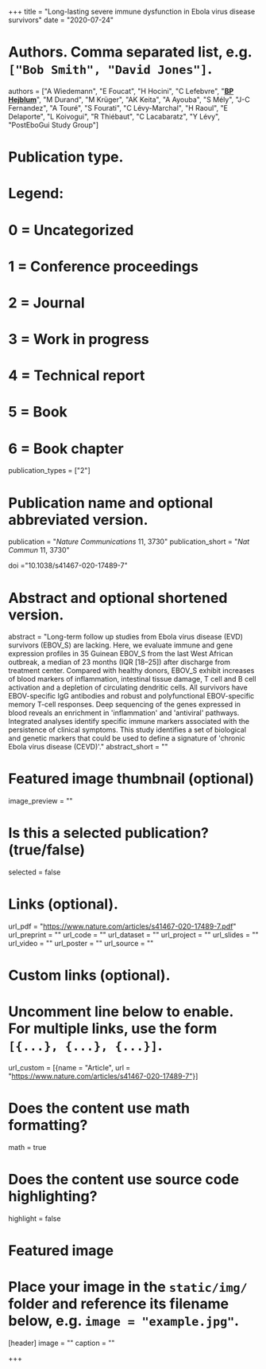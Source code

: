+++
title = "Long-lasting severe immune dysfunction in Ebola virus disease survivors"
date = "2020-07-24"

# Authors. Comma separated list, e.g. `["Bob Smith", "David Jones"]`.
authors = ["A Wiedemann", "E Foucat", "H Hocini", "C Lefebvre", "<u>**BP Hejblum**</u>", "M Durand", "M Krüger", "AK Keita", "A Ayouba", "S Mély", "J-C Fernandez", "A Touré", "S Fourati", "C Lévy-Marchal", "H Raoul", "E Delaporte", "L Koivogui", "R Thiébaut", "C Lacabaratz", "Y Lévy", "PostEboGui Study Group"]
# Publication type.
# Legend:
# 0 = Uncategorized
# 1 = Conference proceedings
# 2 = Journal
# 3 = Work in progress
# 4 = Technical report
# 5 = Book
# 6 = Book chapter
publication_types = ["2"]

# Publication name and optional abbreviated version.
publication = "*Nature Communications* 11, 3730"
publication_short = "*Nat Commun* 11, 3730"

doi ="10.1038/s41467-020-17489-7"

# Abstract and optional shortened version.
abstract = "Long-term follow up studies from Ebola virus disease (EVD) survivors (EBOV_S) are lacking. Here, we evaluate immune and gene expression profiles in 35 Guinean EBOV_S from the last West African outbreak, a median of 23 months (IQR [18–25]) after discharge from treatment center. Compared with healthy donors, EBOV_S exhibit increases of blood markers of inflammation, intestinal tissue damage, T cell and B cell activation and a depletion of circulating dendritic cells. All survivors have EBOV-specific IgG antibodies and robust and polyfunctional EBOV-specific memory T-cell responses. Deep sequencing of the genes expressed in blood reveals an enrichment in 'inflammation' and 'antiviral' pathways. Integrated analyses identify specific immune markers associated with the persistence of clinical symptoms. This study identifies a set of biological and genetic markers that could be used to define a signature of 'chronic Ebola virus disease (CEVD)'."
abstract_short = ""

# Featured image thumbnail (optional)
image_preview = ""

# Is this a selected publication? (true/false)
selected = false

# Links (optional).
url_pdf = "https://www.nature.com/articles/s41467-020-17489-7.pdf"
url_preprint = ""
url_code = ""
url_dataset = ""
url_project = ""
url_slides = ""
url_video = ""
url_poster = ""
url_source = ""

# Custom links (optional).
# Uncomment line below to enable. For multiple links, use the form `[{...}, {...}, {...}]`.
url_custom = [{name = "Article", url = "https://www.nature.com/articles/s41467-020-17489-7"}]


# Does the content use math formatting?
math = true

# Does the content use source code highlighting?
highlight = false

# Featured image
# Place your image in the `static/img/` folder and reference its filename below, e.g. `image = "example.jpg"`.
[header]
image = ""
caption = ""

+++

